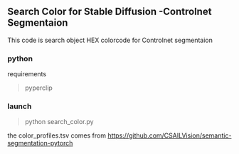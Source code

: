 ## Search Color for Stable Diffusion -Controlnet Segmentaion

This code is search object HEX colorcode  for Controlnet segmentaion

### python
requirements
>pyperclip

### launch
>python search_color.py

the color_profiles.tsv comes from
https://github.com/CSAILVision/semantic-segmentation-pytorch